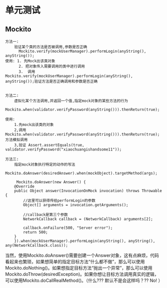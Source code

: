 # 单元测试

## Mockito

	方法一:
		验证某个类的方法是否被调用,参数是否正确
		  Mockito.verify(mockUserManager).performLogin(anyString(), anyString());
	使用: 1. 先Mock出该类对象
		  2. 把对象传入需要调用的类中进行调用
		  3.  调用  Mockito.verify(mockUserManager).performLogin(anyString(), anyString());验证方法是否正确调用和参数是否正确


	方法二:
		虚拟化某个方法调用,并返回一个值,指定mock对象的某些方法的行为
		Mockito.when(validator.verifyPassword(anyString())).thenReturn(true);
		
	使用:	
		1.先mock出该类的对象
		2,调用Mockito.when(validator.verifyPassword(anyString())).thenReturn(true);方法模拟调用
		3,验证 Assert.assertEquals(true, validator.verifyPassword("xiaochuangishandsome11"));

	方法三:
		指定mock对象执行特定的动作的写法
		Mockito.doAnswer(desiredAnswer).when(mockObject).targetMethod(args);
	
		 Mockito.doAnswer(new Answer() {
	    @Override
	    public Object answer(InvocationOnMock invocation) throws Throwable {
	        //这里可以获得传给performLogin的参数
	        Object[] arguments = invocation.getArguments();
	
	        //callback是第三个参数
	        NetworkCallback callback = (NetworkCallback) arguments[2];
	
	        callback.onFailure(500, "Server error");
	        return 500;
	    }
		}).when(mockUserManager).performLogin(anyString(), anyString(), any(NetworkCallback.class));


当然，使用Mockito.doAnswer()需要创建一个Answer对象，这有点麻烦，代码看起来也繁琐，如果想简单的指定目标方法“什么都不做”，那么可以使用Mockito.doNothing()。如果想指定目标方法“抛出一个异常”，那么可以使用Mockito.doThrow(desiredException)。如果你想让目标方法调用真实的逻辑，可以使用Mockito.doCallRealMethod()。（什么??? 默认不是会这样吗？?? No! ）
			